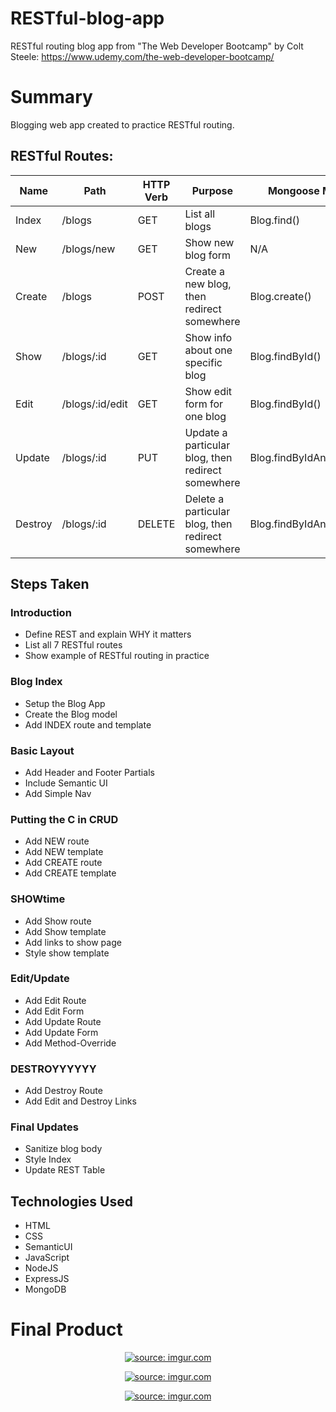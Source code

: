 # RESTful-blog-app

RESTful routing blog app from "The Web Developer Bootcamp" by Colt Steele: https://www.udemy.com/the-web-developer-bootcamp/

# Summary

Blogging web app created to practice RESTful routing.


## RESTful Routes:

| Name    | Path            | HTTP Verb | Purpose                                           | Mongoose Method          |
| ------- | --------------- | --------- | ------------------------------------------------- | ------------------------ |
| Index   | /blogs          | GET       | List all blogs                                    | Blog.find()              |
| New     | /blogs/new      | GET       | Show new blog form                                | N/A                      |
| Create  | /blogs          | POST      | Create a new blog, then redirect somewhere        | Blog.create()            |
| Show    | /blogs/:id      | GET       | Show info about one specific blog                 | Blog.findById()          |
| Edit    | /blogs/:id/edit | GET       | Show edit form for one blog                       | Blog.findById()          |
| Update  | /blogs/:id      | PUT       | Update a particular blog, then redirect somewhere | Blog.findByIdAndUpdate() |
| Destroy | /blogs/:id      | DELETE    | Delete a particular blog, then redirect somewhere | Blog.findByIdAndRemove() |

## Steps Taken

### Introduction
* Define REST and explain WHY it matters
* List all 7 RESTful routes
* Show example of RESTful routing in practice

### Blog Index
* Setup the Blog App
* Create the Blog model
* Add INDEX route and template

### Basic Layout
* Add Header and Footer Partials
* Include Semantic UI
* Add Simple Nav

### Putting the C in CRUD
* Add NEW route
* Add NEW template
* Add CREATE route
* Add CREATE template

### SHOWtime
* Add Show route
* Add Show template
* Add links to show page
* Style show template

### Edit/Update
* Add Edit Route
* Add Edit Form
* Add Update Route
* Add Update Form
* Add Method-Override

### DESTROYYYYYY
* Add Destroy Route
* Add Edit and Destroy Links

### Final Updates
* Sanitize blog body
* Style Index
* Update REST Table

## Technologies Used

* HTML
* CSS
* SemanticUI
* JavaScript
* NodeJS
* ExpressJS
* MongoDB

# Final Product

 <p align="center">
    <a href="https://imgur.com/GSvGqzl"><img src="https://i.imgur.com/GSvGqzl.png" title="source: imgur.com"/></a>
 <p align="center">
  <a href="https://imgur.com/P8i7TVI"><img src="https://i.imgur.com/P8i7TVI.png" title="source: imgur.com" /></a>
  <p align="center">
  <a href="https://imgur.com/gkR4E6O"><img src="https://i.imgur.com/gkR4E6O.png" title="source: imgur.com" /></a>

